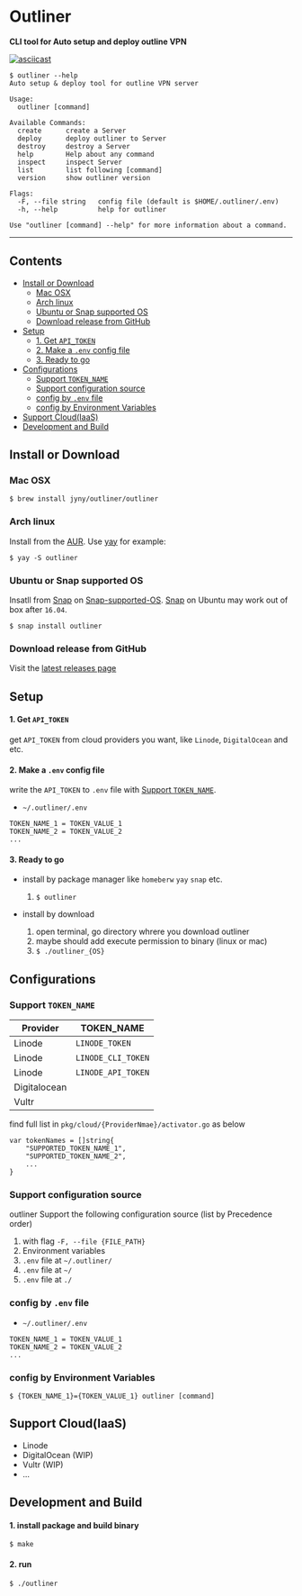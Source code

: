 # Outliner
**CLI tool for Auto setup and deploy outline VPN**

[![asciicast](https://asciinema.org/a/laneLnHnXKy1tO2k2f9ETsLyQ.svg)](https://asciinema.org/a/laneLnHnXKy1tO2k2f9ETsLyQ)
```
$ outliner --help
Auto setup & deploy tool for outline VPN server

Usage:
  outliner [command]

Available Commands:
  create      create a Server
  deploy      deploy outliner to Server
  destroy     destroy a Server
  help        Help about any command
  inspect     inspect Server
  list        list following [command]
  version     show outliner version

Flags:
  -F, --file string   config file (default is $HOME/.outliner/.env)
  -h, --help          help for outliner

Use "outliner [command] --help" for more information about a command.
```

---

## Contents
- [Install or Download](#install-or-download)
  - [Mac OSX](#mac-osx)
  - [Arch linux](#arch-linux)
  - [Ubuntu or Snap supported OS](#ubuntu-or-snap-supported-os)
  - [Download release from GitHub](#download-release-from-github)
- [Setup](#setup)
  - [1. Get `API_TOKEN`](#1-get-api_token)
  - [2. Make a `.env` config file](#2-make-a-env-config-file)
  - [3. Ready to go](#3-ready-to-go)
- [Configurations](#configurations)
  - [Support `TOKEN_NAME`](#support-token_name)
  - [Support configuration source](#support-configuration-source)
  - [config by `.env` file](#config-by-env-file)
  - [config by Environment Variables](#config-by-environment-variables)
- [Support Cloud(IaaS)](#support-cloudiaas)
- [Development and Build](#development-and-build)

## Install or Download
### Mac OSX
```
$ brew install jyny/outliner/outliner
```

### Arch linux
Install from the [AUR](https://aur.archlinux.org/packages/outliner/).
Use [yay](https://github.com/Jguer/yay) for example:
```
$ yay -S outliner
```

### Ubuntu or Snap supported OS
Insatll from [Snap](https://snapcraft.io/) on [Snap-supported-OS](https://snapcraft.io/docs/core/install).
[Snap](https://snapcraft.io/) on Ubuntu may work out of box after `16.04`.
```
$ snap install outliner
```

### Download release from GitHub
Visit the [latest releases page](https://github.com/Jyny/outliner/releases/latest)

## Setup
#### 1. Get `API_TOKEN`
get `API_TOKEN` from cloud providers you want, like `Linode`, `DigitalOcean` and etc.

#### 2. Make a `.env` config file
write the `API_TOKEN` to `.env` file with [Support `TOKEN_NAME`](#support-token_name).
* `~/.outliner/.env`
```
TOKEN_NAME_1 = TOKEN_VALUE_1
TOKEN_NAME_2 = TOKEN_VALUE_2
...
```

#### 3. Ready to go
* install by package manager like `homeberw` `yay` `snap` etc.
  1. `$ outliner`

* install by download
  1. open terminal, go directory whrere you download outliner
  2. maybe should add execute permission to binary (linux or mac)
  3. `$ ./outliner_{OS}`

## Configurations
### Support `TOKEN_NAME`
| Provider     | TOKEN_NAME         | 
| -------------|--------------------|
| Linode       | `LINODE_TOKEN`     |
| Linode       | `LINODE_CLI_TOKEN` |
| Linode       | `LINODE_API_TOKEN` |
| Digitalocean |                    |
| Vultr        |                    |

find full list in `pkg/cloud/{ProviderNmae}/activator.go` as below
```
var tokenNames = []string{
    "SUPPORTED_TOKEN_NAME_1",
    "SUPPORTED_TOKEN_NAME_2",
    ...
}
```

### Support configuration source
outliner Support the following configuration source (list by Precedence order)
1. with flag `-F, --file {FILE_PATH}`
2. Environment variables
3. `.env` file at `~/.outliner/`
4. `.env` file at `~/`
5. `.env` file at `./`

### config by `.env` file
* `~/.outliner/.env`
```
TOKEN_NAME_1 = TOKEN_VALUE_1
TOKEN_NAME_2 = TOKEN_VALUE_2
...
```

### config by Environment Variables
```
$ {TOKEN_NAME_1}={TOKEN_VALUE_1} outliner [command]
```

## Support Cloud(IaaS)
* Linode
* DigitalOcean (WIP)
* Vultr (WIP)
* ...

## Development and Build
#### 1. install package and build binary
```
$ make
```
#### 2. run
```
$ ./outliner
```
